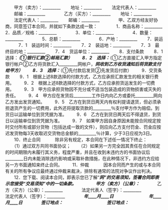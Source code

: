 
 


　　甲方（卖方）：_________
　　地址：_________
　　法定代表人：_________
　　邮编：_________　　
　　乙方（买方）：_________
　　地址：_________
　　法定代表人：_________
　　邮编：_________　　
　　甲、乙双方经友好协商，同意签订本合同，并就如下条款达成一致：　　
　　1．商品名称：_________　　
　　2．品质／规格：_________　　
　　3．单位：_________　　
　　4．数量：_________　　
　　5．总额：_________　　
　　6．产地：_________
　　7．装运
　　　7．1　装运时间：_________
　　7．2　装运地：_________
　　7．3　最终目的地：_________
　　7．4　货运单位：_________
　　8．支付条款
　　8．1　选择：_________（①银行汇款②邮局汇款）
　　8．2　选择：_________（①乙方直接汇入甲方指定银行帐户②乙方将货款汇入_________网帐户，_________网收到乙方收货通知后将货款支付给甲方）
　　8．3　选择：_________（①先付款后发货②先发货后付款）
　　9．交货条款
　　9．1　根据上述8款选择的付款方式，乙方应承担汇款发生的相关银行费用。
　　9．2　根据上述8款选择的付款方式，乙方应承担货运发生的一切费用。
　　9．3　甲方应承担货物因不充分或不适当包装造成的货物损害或灭失的责任。
　　9．4　甲方应在发货后_________工作日内向乙方或委托_________网向乙方发出发货通知。
　　9．5　乙方在到货日两天内有权利提请退货，但必须承担退货产生的一切费用，此外还将提取货款的_________％支付甲方作为赔偿。到货日以运输单位到货凭据为准。
　　9．6　乙方在到货日两天后不得退货，到货日以运输单位到货凭据为准。
　　9．7　如果甲方因自身原因未能按合同规定按时交付所有或部分货物（包括达成一致的文件），则应向乙方支付罚金、罚金应按迟发货物每3天收取迟交货物总金额的_________％计算，少于3日应视为3日。
　　10．终止合同
　　　除非另有规定，本合同在下述任一情况下终止：
　　（1）通过双方共同书面协议；
　　（2）如果另一方完全因其责任在合同规定的时间期限内未履行其义务，程度严重，并且在收到未违约方的书面协议后_________日内未能消除违约影响或采取补救措施，在此种情况下，非违约方应给另一方书面通知来终止合同。
　　11．仲裁
　　　因本合同而产生的或与本合同有关的所有争议应最终通过仲裁来裁决，排除有通常的法院对争议作出判决。
　　12．您下载、阅读本合同，即表示您已了解“_________网”的交易须知，签署合同即表示您接受“交易须知”中的一切条款。
　　
　　甲方（卖方）（公章）：_________　　　　乙方（买方）（公章）：_________　　
　　法定代表人（签字）：_________　　　　　法定代表人（签字）：_________　　
　　_________年____月____日　　　　　　　　_________年____月____日　　
　　签订地点：_________　　　　　　　　　　签订地点：_________
 


 

 
 
 
 
 
  


  
 

  


  


  
 
 
 
 


